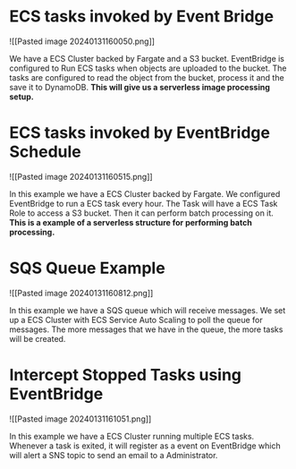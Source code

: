 
# ECS tasks invoked by Event Bridge

![[Pasted image 20240131160050.png]]

We have a ECS Cluster backed by Fargate and a S3 bucket. EventBridge is configured to Run ECS tasks when objects are uploaded to the bucket. The tasks are configured to read the object from the bucket, process it and the save it to DynamoDB. **This will give us a serverless image processing setup.**

# ECS tasks invoked by EventBridge Schedule

![[Pasted image 20240131160515.png]]

In this example we have a ECS Cluster backed by Fargate. We configured EventBridge to run a ECS task every hour. The Task will have a ECS Task Role to access a S3 bucket. Then it can perform batch processing on it. **This is a example of a serverless structure for performing batch processing.**

# SQS Queue Example

![[Pasted image 20240131160812.png]]

In this example we have a SQS queue which will receive messages. We set up a ECS Cluster with ECS Service Auto Scaling to poll the queue for messages. The more messages that we have in the queue, the more tasks will be created.

# Intercept Stopped Tasks using EventBridge

![[Pasted image 20240131161051.png]]

In this example we have a ECS Cluster running multiple ECS tasks. Whenever a task is exited, it will register as a event on EventBridge which will alert a SNS topic to send an email to a Administrator.